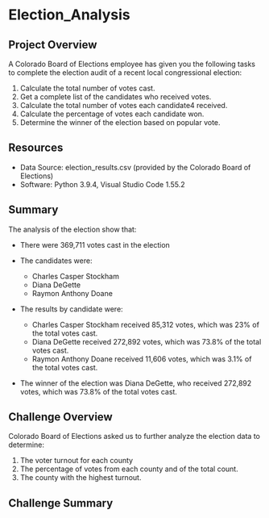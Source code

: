 # Election_Analysis

## Project Overview

A Colorado Board of Elections employee has given you the following tasks to complete the election audit of a recent local congressional election:

1. Calculate the total number of votes cast.
2. Get a complete list of the candidates who received votes.
3. Calculate the total number of votes each candidate4 received.
4. Calculate the percentage of votes each candidate won.
5. Determine the winner of the election based on popular vote.

## Resources

- Data Source: election_results.csv (provided by the Colorado Board of Elections)
- Software: Python 3.9.4, Visual Studio Code 1.55.2

## Summary

The analysis of the election show that: 

- There were 369,711 votes cast in the election

- The candidates were:
  - Charles Casper Stockham
  - Diana DeGette
  - Raymon Anthony Doane

- The results by candidate were:
  - Charles Casper Stockham received 85,312 votes, which was 23% of the total votes cast.
  - Diana DeGette received 272,892 votes, which was 73.8% of the total votes cast.
  - Raymon Anthony Doane received 11,606 votes, which was 3.1% of the total votes cast.

- The winner of the election was Diana DeGette, who received 272,892 votes, which was 73.8% of the total votes cast.

## Challenge Overview

Colorado Board of Elections asked us to further analyze the election data to determine:

1. The voter turnout for each county
2. The percentage of votes from each county and of the total count.
3. The county with the highest turnout.

## Challenge Summary
